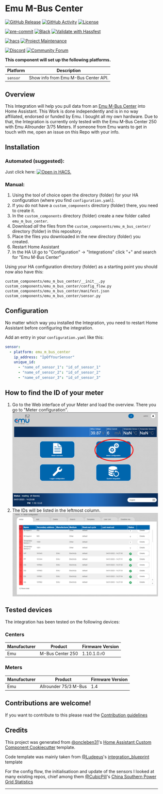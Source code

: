 # Emu M-Bus Center

[![GitHub Release][releases-shield]][releases]
[![GitHub Activity][commits-shield]][commits]
[![License][license-shield]](LICENSE)

[![pre-commit][pre-commit-shield]][pre-commit]
[![Black][black-shield]][black]
[![Validate with Hassfest][hassfest-badge]][hassfest]

[![hacs][hacsbadge]][hacs]
[![Project Maintenance][maintenance-shield]][user_profile]

[![Discord][discord-shield]][discord]
[![Community Forum][forum-shield]][forum]

**This component will set up the following platforms.**

| Platform | Description                          |
| -------- | ------------------------------------ |
| `sensor` | Show info from Emu M-Bus Center API. |

## Overview

This Integration will help you pull data from an [Emu M-Bus Center](https://www.emuag.ch/en/products/m-bus-data-logger/) into Home Assistant.
This Work is done independently and is in no way affiliated, endorsed or funded by Emu.
I bought all my own hardware. Due to that, the Integration is currently only tested with the Emu M-Bus Center 250 with Emu Allrounder 3/75 Meters.
If someone from Emu wants to get in touch with me, open an issue on this Repo with your info.

## Installation

### Automated (suggested):

Just click here: [![Open in HACS.][my-hacs-badge]][open-in-hacs]

### Manual:

1. Using the tool of choice open the directory (folder) for your HA configuration (where you find `configuration.yaml`).
2. If you do not have a `custom_components` directory (folder) there, you need to create it.
3. In the `custom_components` directory (folder) create a new folder called `emu_m_bus_center`.
4. Download _all_ the files from the `custom_components/emu_m_bus_center/` directory (folder) in this repository.
5. Place the files you downloaded in the new directory (folder) you created.
6. Restart Home Assistant
7. In the HA UI go to "Configuration" -> "Integrations" click "+" and search for "Emu M-Bus Center"

Using your HA configuration directory (folder) as a starting point you should now also have this:

```text
custom_components/emu_m_bus_center/__init__.py
custom_components/emu_m_bus_center/config_flow.py
custom_components/emu_m_bus_center/manifest.json
custom_components/emu_m_bus_center/sensor.py
```

## Configuration

No matter which way you installed the Integration, you need to restart Home Assistant before configuring the integration.

Add an entry in your `configuration.yaml` like this:

```yaml
sensor:
  - platform: emu_m_bus_center
    ip_address: "IpOfYourSensor"
    unique_id:
      - "name_of_sensor_1": "id_of_sensor_1"
      - "name_of_sensor_2": "id_of_sensor_2"
      - "name_of_sensor_3": "id_of_sensor_3"
```

## How to find the ID of your meter

1. Go to the Web interface of your Meter and load the overview. There you go to "Meter configuration".
   ![overview][overviewimg]
2. The IDs will be listed in the leftmost column.
   ![meters][metersimg]

## Tested devices

The integration has been tested on the following devices:

### Centers

| Manufacturer | Product          | Firmware Version |
| ------------ | ---------------- | ---------------- |
| Emu          | M-Bus Center 250 | 1.10.1.0.r0      |

### Meters

| Manufacturer | Product               | Firmware Version |
| ------------ | --------------------- | ---------------- |
| Emu          | Allrounder 75/3 M-Bus | 1.4              |

## Contributions are welcome!

If you want to contribute to this please read the [Contribution guidelines](CONTRIBUTING.md)

## Credits

This project was generated from [@oncleben31](https://github.com/oncleben31)'s [Home Assistant Custom Component Cookiecutter](https://github.com/oncleben31/cookiecutter-homeassistant-custom-component) template.

Code template was mainly taken from [@Ludeeus](https://github.com/ludeeus)'s [integration_blueprint][integration_blueprint] template

For the config flow, the initialisatioon and update of the sensors I looked at many existing repos, chief among them [@CubicPill](https://github.com/CubicPill)'s [China Southern Power Grid Statistics](https://github.com/CubicPill/china_southern_power_grid_stat)

---

[integration_blueprint]: https://github.com/custom-components/integration_blueprint
[black]: https://github.com/psf/black
[black-shield]: https://img.shields.io/badge/code%20style-black-000000.svg
[commits-shield]: https://img.shields.io/github/commit-activity/y/redlukas/emu_mbus_center.svg
[commits]: https://github.com/redlukas/emu_mbus_center/commits/main
[hacs]: https://hacs.xyz
[hacsbadge]: https://img.shields.io/badge/HACS-Custom-orange.svg
[discord]: https://discord.gg/Qa5fW2R
[discord-shield]: https://img.shields.io/discord/330944238910963714.svg?style
[forum-shield]: https://img.shields.io/badge/community-forum-brightgreen.svg
[forum]: https://community.home-assistant.io/
[license-shield]: https://img.shields.io/github/license/redlukas/emu_mbus_center.svg
[maintenance-shield]: https://img.shields.io/badge/maintainer-%40redlukas-blue.svg
[pre-commit]: https://github.com/pre-commit/pre-commit
[pre-commit-shield]: https://img.shields.io/badge/pre--commit-enabled-brightgreen
[releases-shield]: https://img.shields.io/github/release/redlukas/emu_mbus_center.svg
[releases]: https://github.com/redlukas/emu_mbus_center/releases
[user_profile]: https://github.com/redlukas
[hassfest-badge]: https://github.com/redlukas/emu_mbus_center/workflows/Validate%20with%20Hassfest/badge.svg
[hassfest]: https://developers.home-assistant.io/blog/2020/04/16/hassfest/
[open-in-hacs]: https://my.home-assistant.io/redirect/hacs_repository/?owner=redlukas&repository=emu_mbus_center&category=integration
[my-hacs-badge]: https://my.home-assistant.io/badges/hacs_repository.svg
[overviewimg]: ./images/overview.png
[metersimg]: ./images/meters.png
